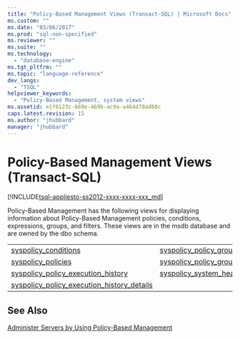 ```yaml
---
title: "Policy-Based Management Views (Transact-SQL) | Microsoft Docs"
ms.custom: ""
ms.date: "03/06/2017"
ms.prod: "sql-non-specified"
ms.reviewer: ""
ms.suite: ""
ms.technology: 
  - "database-engine"
ms.tgt_pltfrm: ""
ms.topic: "language-reference"
dev_langs: 
  - "TSQL"
helpviewer_keywords: 
  - "Policy-Based Management, system views"
ms.assetid: e1f6123c-669e-469b-ac9a-a464d78ad60c
caps.latest.revision: 15
ms.author: "jhubbard"
manager: "jhubbard"
---
```

# Policy-Based Management Views (Transact-SQL)
[!INCLUDE[tsql-appliesto-ss2012-xxxx-xxxx-xxx_md](../../../integration-services/system/stored-procedures/includes/tsql-appliesto-ss2012-xxxx-xxxx-xxx-md.md)]

  Policy-Based Management has the following views for displaying information about Policy-Based Management policies, conditions, expressions, groups, and filters. These views are in the msdb database and are owned by the dbo schema.  
  
|||  
|-|-|  
|[syspolicy_conditions](../../../relational-databases/reference/system-catalog-views/syspolicy-conditions-transact-sql.md)|[syspolicy_policy_group_subscriptions](../../../relational-databases/reference/system-catalog-views/syspolicy-policy-category-subscriptions-transact-sql.md)|  
|[syspolicy_policies](../../../relational-databases/reference/system-catalog-views/syspolicy-policies-transact-sql.md)|[syspolicy_policy_groups](../../../relational-databases/reference/system-catalog-views/syspolicy-policy-categories-transact-sql.md)|  
|[syspolicy_policy_execution_history](../../../relational-databases/reference/system-catalog-views/syspolicy-policy-execution-history-transact-sql.md)|[syspolicy_system_health_state](../../../relational-databases/reference/system-catalog-views/syspolicy-system-health-state-transact-sql.md)|  
|[syspolicy_policy_execution_history_details](../../../relational-databases/reference/system-catalog-views/syspolicy-policy-execution-history-details-transact-sql.md)||  
  
## See Also  
 [Administer Servers by Using Policy-Based Management](../../../relational-databases/policy-based-management/administer-servers-by-using-policy-based-management.md)  
  
  